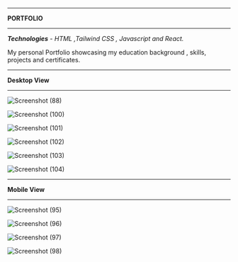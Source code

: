 _________________________________________________________________________________________________________
**PORTFOLIO**
_________________________________________________________________________________________________________
_**Technologies** - HTML ,Tailwind CSS , Javascript and React._

My personal Portfolio showcasing my education background , skills, projects and certificates.
_________________________________________________________________________________________________________
**Desktop View**
_________________________________________________________________________________________________________

![Screenshot (88)](https://github.com/user-attachments/assets/d4eec778-4aa4-48c1-a267-eb1b324516d7)

![Screenshot (100)](https://github.com/user-attachments/assets/b55bc23e-7462-4c4b-ade5-cac680d6d2dd)

![Screenshot (101)](https://github.com/user-attachments/assets/1f93d08f-ab4e-4d03-bb1c-b89a05b4dd60)

![Screenshot (102)](https://github.com/user-attachments/assets/d3c00fc3-f1e6-4b5e-a698-7b873289936d)

![Screenshot (103)](https://github.com/user-attachments/assets/6f54a0da-3be6-46b0-abc9-fef4d79ba786)

![Screenshot (104)](https://github.com/user-attachments/assets/582bb453-fa41-43d3-a1fa-94bf81e669e1)

_________________________________________________________________________________________________________
**Mobile View**
_________________________________________________________________________________________________________

![Screenshot (95)](https://github.com/user-attachments/assets/8aac1185-2264-4ceb-a8dc-2baf866baf92)

![Screenshot (96)](https://github.com/user-attachments/assets/021145f9-cd60-46e4-8b0a-c1fa7d912b8f)

![Screenshot (97)](https://github.com/user-attachments/assets/a753b1bd-aae0-4147-af98-6aa431a70037)

![Screenshot (98)](https://github.com/user-attachments/assets/e3b64df9-e129-4b25-8229-c23568a79b61)










